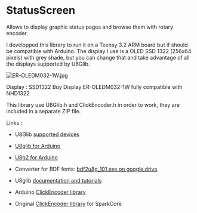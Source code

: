 # StatusScreen
Allows to display graphic status pages and browse them with rotary encoder.

I developped this library to run it on a Teensy 3.2 ARM board but if should be compatible with Arduino.
The display I use is a OLED SSD 1322 (256x64 pixels) with grey shade, but you can change that and take advantage of all the displays supported by U8Glib.

![ER-OLEDM032-1W.jpg](https://github.com/christophepersoz/screenshots/Example%201.jpg)

Display : SSD1322 Buy Display ER-OLEDM032-1W fully compatible with NHD1322



This library use U8Glib.h and ClickEncoder.h in order to work, they are included in a separate ZIP file.

Links :
 * U8Glib [supported devices](https://github.com/olikraus/u8glib/wiki/device)
 * [U8glib for Arduino](https://bintray.com/olikraus/u8glib/Arduino)
 * [U8g2 for Arduino](https://bintray.com/olikraus/u8g2)
 * Converter for BDF fonts: [bdf2u8g_101.exe on google drive](https://drive.google.com/folderview?id=0B5b6Dv0wCeCRLWJkYTh2TUlYVDg&usp=sharing).
 * U8glib [documentation and tutorials](https://github.com/olikraus/u8glib/wiki)
 
 * Arduino [ClickEncoder library](https://github.com/0xPIT/encoder/tree/arduino)
 * Original [ClickEncoder library](https://github.com/robogeek78/SparkCore-ClickEncoder) for SparkCore